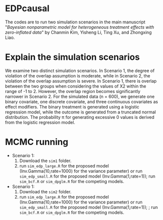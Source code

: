 # EDPcausal

The codes are to run two simulation scenarios in the main manuscript "*Bayesian nonparametric model for heterogeneous treatment effects with zero-inflated data*" by Chanmin Kim, Yisheng Li, Ting Xu, and Zhongxing Liao.  

# Explain the simulation scenarios

We examine two distinct simulation scenarios. In Scenario 1, the degree of violation of the overlap assumption is moderate, while in Scenario 2, the violation of the overlap assumption is severe. In Scenario 1, there is overlap between the two groups when considering the values of X2 within the range of -1 to 2. However, the overlap region becomes significantly narrower in Scenario 2. For the simulated data (n = 600), we generate one binary covariate, one discrete covariate, and three continuous covariates as effect modifiers. The binary treatment is generated using a logistic regression model, while the outcome is generated from a truncated normal distribution. The probability π for generating excessive 0 values is derived from the logistic regression model.

# MCMC running

* Scenario 1: 
  1. Download the `sim1` folder. 
  2. run `sim_edp_large.R` for the proposed model (Inv.Gamma(10,rate=1000) for the variance parameter) or run `sim_edp_small.R` for the proposed model (Inv.Gamma(1,rate=1)); run `sim_bcf.R` or `sim_dpglm.R` for the competing models.
* Scenario 1: 
  1. Download the `sim2` folder. 
  2. run `sim_edp_large.R` for the proposed model (Inv.Gamma(10,rate=1000) for the variance parameter) or run `sim_edp_small.R` for the proposed model (Inv.Gamma(1,rate=1)); ; run `sim_bcf.R` or `sim_dpglm.R` for the competing models.
    
